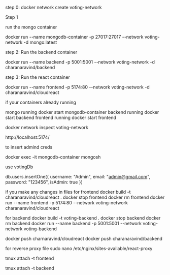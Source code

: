 step 0:
docker network create voting-network

Step 1

run the mongo container

docker run --name mongodb-container -p 27017:27017 --network voting-network -d mongo:latest

step 2: Run the backend container

docker run --name backend -p 5001:5001 --network voting-network -d charanaravind/backend

step 3: Run the react container

docker run --name frontend -p 5174:80 --network voting-network -d charanaravind/cloudreact

if your containers already running

mongo running
docker start mongodb-container
backend running
docker start backend
frontend running
docker start frontend

docker network inspect voting-network

http://localhost:5174/

to insert admind creds

docker exec -it mongodb-container mongosh

use votingDb

db.users.insertOne({
username: "Admin",
email: "admin@gmail.com",
password: "123456",
isAdmin: true
})

if you make any changes in files
for frontend
docker build -t charanaravind/cloudreact .
docker stop frontend
docker rm frontend
docker run --name frontend -p 5174:80 --network voting-network charanaravind/cloudreact

for backend
docker build -t voting-backend .
docker stop backend
docker rm backend
docker run --name backend -p 5001:5001 --network voting-network voting-backend

docker push charnaravind/cloudreact
docker push charanaravind/backend

for reverse proxy file
sudo nano /etc/nginx/sites-available/react-proxy

tmux attach -t frontend

tmux attach -t backend
